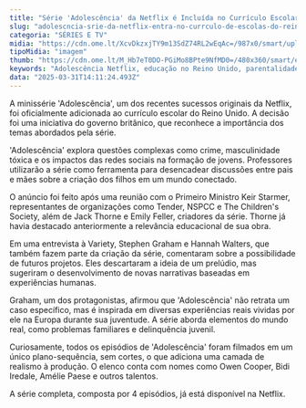 ```yaml
---
title: "Série 'Adolescência' da Netflix é Incluída no Currículo Escolar do Reino Unido"
slug: "adolescncia-srie-da-netflix-entra-no-currculo-de-escolas-do-reino-unido"
categoria: "SÉRIES E TV"
midia: "https://cdn.ome.lt/XcvDkzxjTY9m13SdZ74RL2wEqAc=/987x0/smart/uploads/conteudo/fotos/OMELETE_CAPA_-_2025-03-31T102508.750.png"
tipoMidia: "imagem"
thumb: "https://cdn.ome.lt/M_Hb7eT0DO-PGiMo8BPte9NfMD0=/480x360/smart/extras/conteudos/omelete_THUMB_-_2025-03-31T102455.280.png"
keywords: "Adolescência Netflix, educação no Reino Unido, parentalidade na era digital"
data: "2025-03-31T14:11:24.493Z"
---
```


A minissérie 'Adolescência', um dos recentes sucessos originais da Netflix, foi oficialmente adicionada ao currículo escolar do Reino Unido. A decisão foi uma iniciativa do governo britânico, que reconhece a importância dos temas abordados pela série. 

'Adolescência' explora questões complexas como crime, masculinidade tóxica e os impactos das redes sociais na formação de jovens. Professores utilizarão a série como ferramenta para desencadear discussões entre pais e mães sobre a criação dos filhos em um mundo conectado. 

O anúncio foi feito após uma reunião com o Primeiro Ministro Keir Starmer, representantes de organizações como Tender, NSPCC e The Children's Society, além de Jack Thorne e Emily Feller, criadores da série. Thorne já havia destacado anteriormente a relevância educacional de sua obra. 

Em uma entrevista à Variety, Stephen Graham e Hannah Walters, que também fazem parte da criação da série, comentaram sobre a possibilidade de futuros projetos. Eles descartaram a ideia de um prelúdio, mas sugeriram o desenvolvimento de novas narrativas baseadas em experiências humanas. 

Graham, um dos protagonistas, afirmou que 'Adolescência' não retrata um caso específico, mas é inspirada em diversas experiências reais vividas por ele na Europa durante sua juventude. A série aborda elementos do mundo real, como problemas familiares e delinquência juvenil. 

Curiosamente, todos os episódios de 'Adolescência' foram filmados em um único plano-sequência, sem cortes, o que adiciona uma camada de realismo à produção. O elenco conta com nomes como Owen Cooper, Bidi Iredale, Amélie Paese e outros talentos. 

A série completa, composta por 4 episódios, já está disponível na Netflix.